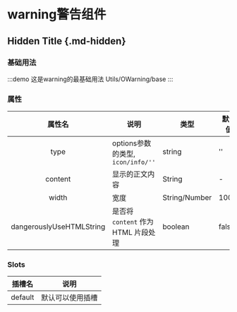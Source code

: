 # warning警告组件

## Hidden Title {.md-hidden}

### 基础用法

:::demo 这是warning的最基础用法
Utils/OWarning/base
:::

### 属性

|     属性名     | 说明                                | 类型            | 默认值 |
| :------------: | ----------------------------------- | --------------- | ------ |
|      type      | options参数的类型, `icon/info/''` | string          | ''     |
|    content     | 显示的正文内容                      | String          | -     |
|    width     | 宽度                      | String/Number          | 100%     |
|    dangerouslyUseHTMLString     | 是否将 `content` 作为 HTML 片段处理                      | boolean         | false     |

### Slots

| 插槽名  | 说明             |
| :-----: | ---------------- |
| default | 默认可以使用插槽 |

